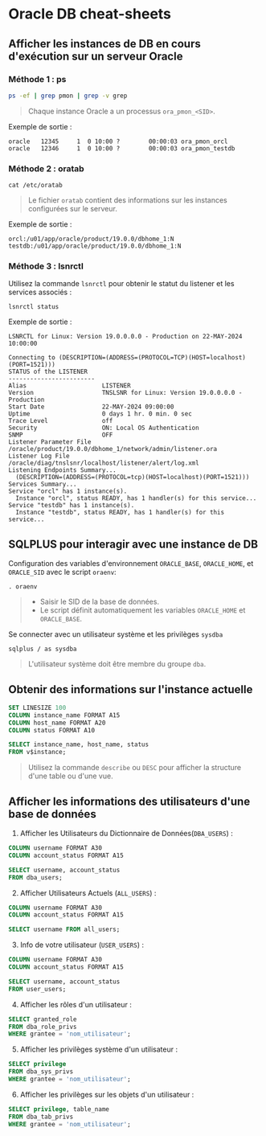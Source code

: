 # Oracle DB cheat-sheets

## Afficher les instances de DB en cours d'exécution sur un serveur Oracle
### Méthode 1 : ps

```bash
ps -ef | grep pmon | grep -v grep
```

> Chaque instance Oracle a un processus `ora_pmon_<SID>`.

Exemple de sortie :

```
oracle   12345     1  0 10:00 ?        00:00:03 ora_pmon_orcl
oracle   12346     1  0 10:00 ?        00:00:03 ora_pmon_testdb
```

### Méthode 2 : oratab

```shell
cat /etc/oratab
```

> Le fichier `oratab`  contient des informations sur les instances configurées sur le serveur.

Exemple de sortie :

```
orcl:/u01/app/oracle/product/19.0.0/dbhome_1:N
testdb:/u01/app/oracle/product/19.0.0/dbhome_1:N
```

### Méthode 3 : lsnrctl

Utilisez la commande `lsnrctl` pour obtenir le statut du listener et les services associés :

```shell
lsnrctl status
```

Exemple de sortie :

```
LSNRCTL for Linux: Version 19.0.0.0.0 - Production on 22-MAY-2024 10:00:00

Connecting to (DESCRIPTION=(ADDRESS=(PROTOCOL=TCP)(HOST=localhost)(PORT=1521)))
STATUS of the LISTENER
------------------------
Alias                     LISTENER
Version                   TNSLSNR for Linux: Version 19.0.0.0.0 - Production
Start Date                22-MAY-2024 09:00:00
Uptime                    0 days 1 hr. 0 min. 0 sec
Trace Level               off
Security                  ON: Local OS Authentication
SNMP                      OFF
Listener Parameter File   /oracle/product/19.0.0/dbhome_1/network/admin/listener.ora
Listener Log File         /oracle/diag/tnslsnr/localhost/listener/alert/log.xml
Listening Endpoints Summary...
  (DESCRIPTION=(ADDRESS=(PROTOCOL=tcp)(HOST=localhost)(PORT=1521)))
Services Summary...
Service "orcl" has 1 instance(s).
  Instance "orcl", status READY, has 1 handler(s) for this service...
Service "testdb" has 1 instance(s).
  Instance "testdb", status READY, has 1 handler(s) for this service...
```

## SQLPLUS pour interagir avec une instance de DB

Configuration des variables d'environnement `ORACLE_BASE`, `ORACLE_HOME`, et `ORACLE_SID` avec le script `oraenv`:

```shell
. oraenv
```

> - Saisir le SID de la base de données.
> - Le script définit automatiquement les variables `ORACLE_HOME` et `ORACLE_BASE`.

Se connecter avec un utilisateur système et les privilèges `sysdba`

```shell
sqlplus / as sysdba
```

> L'utilisateur système doit être membre du groupe `dba`.
## Obtenir des informations sur l'instance actuelle

```sql
SET LINESIZE 100
COLUMN instance_name FORMAT A15
COLUMN host_name FORMAT A20
COLUMN status FORMAT A10

SELECT instance_name, host_name, status
FROM v$instance;

```

>  Utilisez la commande `describe` ou `DESC` pour  afficher la structure d'une table ou d'une vue.

## Afficher les informations des utilisateurs d'une base de données

1. Afficher les Utilisateurs du Dictionnaire de Données(`DBA_USERS`) :

```sql
COLUMN username FORMAT A30
COLUMN account_status FORMAT A15

SELECT username, account_status
FROM dba_users;
```

2. Afficher Utilisateurs Actuels (`ALL_USERS`) :

```sql
COLUMN username FORMAT A30
COLUMN account_status FORMAT A15

SELECT username FROM all_users;
```

3. Info de votre  utilisateur (`USER_USERS`) :

```sql
COLUMN username FORMAT A30
COLUMN account_status FORMAT A15

SELECT username, account_status
FROM user_users;
```

4. Afficher les rôles d'un utilisateur :

```sql
SELECT granted_role
FROM dba_role_privs
WHERE grantee = 'nom_utilisateur';
```

5. Afficher les privilèges système d'un utilisateur :

```sql
SELECT privilege
FROM dba_sys_privs
WHERE grantee = 'nom_utilisateur';
```

6. Afficher les privilèges sur les objets d'un utilisateur :

```sql
SELECT privilege, table_name
FROM dba_tab_privs
WHERE grantee = 'nom_utilisateur';
```

